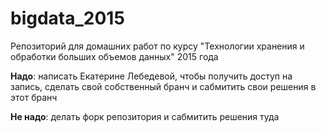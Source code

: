 # bigdata_2015
Репозиторий для домашних работ по курсу "Технологии хранения и обработки больших объемов данных" 2015 года

**Надо**: написать Екатерине Лебедевой, чтобы получить доступ на запись, сделать свой собственный бранч и сабмитить свои решения в этот бранч

**Не надо**: делать форк репозитория и сабмитить решения туда
